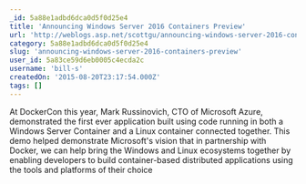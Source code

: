 ```yaml
---
_id: 5a88e1adbd6dca0d5f0d25e4
title: 'Announcing Windows Server 2016 Containers Preview'
url: 'http://weblogs.asp.net/scottgu/announcing-windows-server-2016-containers-preview'
category: 5a88e1adbd6dca0d5f0d25e4
slug: 'announcing-windows-server-2016-containers-preview'
user_id: 5a83ce59d6eb0005c4ecda2c
username: 'bill-s'
createdOn: '2015-08-20T23:17:54.000Z'
tags: []
---
```


At DockerCon this year, Mark Russinovich, CTO of Microsoft Azure, demonstrated the first ever application built using code running in both a Windows Server Container and a Linux container connected together. This demo helped demonstrate Microsoft's vision that in partnership with Docker, we can help bring the Windows and Linux ecosystems together by enabling developers to build container-based distributed applications using the tools and platforms of their choice
